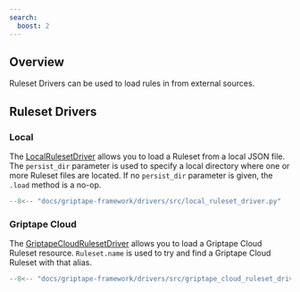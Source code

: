 ```yaml
---
search:
  boost: 2
---
```


## Overview

Ruleset Drivers can be used to load rules in from external sources.

## Ruleset Drivers

### Local

The [LocalRulesetDriver](../../reference/griptape/drivers/ruleset/local_ruleset_driver.md) allows you to load a Ruleset from a local JSON file. The `persist_dir` parameter is used to specify a local directory where one or more Ruleset files are located. If no `persist_dir` parameter is given, the `.load` method is a no-op.

```python
--8<-- "docs/griptape-framework/drivers/src/local_ruleset_driver.py"
```

### Griptape Cloud

The [GriptapeCloudRulesetDriver](../../reference/griptape/drivers/ruleset/griptape_cloud_ruleset_driver.md) allows you to load a Griptape Cloud Ruleset resource. `Ruleset.name` is used to try and find a Griptape Cloud Ruleset with that alias.

```python
--8<-- "docs/griptape-framework/drivers/src/griptape_cloud_ruleset_driver.py"
```
